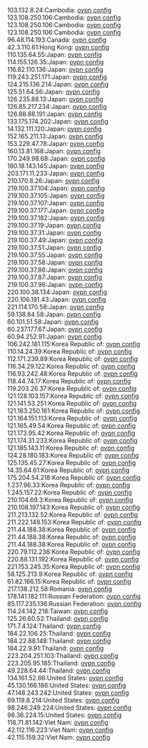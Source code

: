 103.132.8.24:Cambodia: [ovpn config](vpn/103_132_8_24.ovpn)  
123.108.250.106:Cambodia: [ovpn config](vpn/123_108_250_106.ovpn)  
123.108.250.106:Cambodia: [ovpn config](vpn/123_108_250_106.ovpn)  
123.108.250.106:Cambodia: [ovpn config](vpn/123_108_250_106.ovpn)  
96.48.114.193:Canada: [ovpn config](vpn/96_48_114_193.ovpn)  
42.3.110.61:Hong Kong: [ovpn config](vpn/42_3_110_61.ovpn)  
110.135.64.55:Japan: [ovpn config](vpn/110_135_64_55.ovpn)  
114.155.126.35:Japan: [ovpn config](vpn/114_155_126_35.ovpn)  
116.82.110.136:Japan: [ovpn config](vpn/116_82_110_136.ovpn)  
119.243.251.171:Japan: [ovpn config](vpn/119_243_251_171.ovpn)  
124.215.136.214:Japan: [ovpn config](vpn/124_215_136_214.ovpn)  
125.51.64.56:Japan: [ovpn config](vpn/125_51_64_56.ovpn)  
126.235.88.13:Japan: [ovpn config](vpn/126_235_88_13.ovpn)  
126.85.217.234:Japan: [ovpn config](vpn/126_85_217_234.ovpn)  
126.88.88.191:Japan: [ovpn config](vpn/126_88_88_191.ovpn)  
133.175.174.202:Japan: [ovpn config](vpn/133_175_174_202.ovpn)  
14.132.111.120:Japan: [ovpn config](vpn/14_132_111_120.ovpn)  
152.165.211.13:Japan: [ovpn config](vpn/152_165_211_13.ovpn)  
153.229.47.78:Japan: [ovpn config](vpn/153_229_47_78.ovpn)  
160.13.81.168:Japan: [ovpn config](vpn/160_13_81_168.ovpn)  
170.249.98.68:Japan: [ovpn config](vpn/170_249_98_68.ovpn)  
180.18.143.145:Japan: [ovpn config](vpn/180_18_143_145.ovpn)  
203.171.11.233:Japan: [ovpn config](vpn/203_171_11_233.ovpn)  
210.170.8.26:Japan: [ovpn config](vpn/210_170_8_26.ovpn)  
219.100.37.104:Japan: [ovpn config](vpn/219_100_37_104.ovpn)  
219.100.37.105:Japan: [ovpn config](vpn/219_100_37_105.ovpn)  
219.100.37.107:Japan: [ovpn config](vpn/219_100_37_107.ovpn)  
219.100.37.177:Japan: [ovpn config](vpn/219_100_37_177.ovpn)  
219.100.37.182:Japan: [ovpn config](vpn/219_100_37_182.ovpn)  
219.100.37.19:Japan: [ovpn config](vpn/219_100_37_19.ovpn)  
219.100.37.31:Japan: [ovpn config](vpn/219_100_37_31.ovpn)  
219.100.37.49:Japan: [ovpn config](vpn/219_100_37_49.ovpn)  
219.100.37.51:Japan: [ovpn config](vpn/219_100_37_51.ovpn)  
219.100.37.55:Japan: [ovpn config](vpn/219_100_37_55.ovpn)  
219.100.37.58:Japan: [ovpn config](vpn/219_100_37_58.ovpn)  
219.100.37.86:Japan: [ovpn config](vpn/219_100_37_86.ovpn)  
219.100.37.87:Japan: [ovpn config](vpn/219_100_37_87.ovpn)  
219.100.37.96:Japan: [ovpn config](vpn/219_100_37_96.ovpn)  
220.100.38.134:Japan: [ovpn config](vpn/220_100_38_134.ovpn)  
220.106.191.43:Japan: [ovpn config](vpn/220_106_191_43.ovpn)  
221.114.170.58:Japan: [ovpn config](vpn/221_114_170_58.ovpn)  
59.138.84.58:Japan: [ovpn config](vpn/59_138_84_58.ovpn)  
60.101.51.58:Japan: [ovpn config](vpn/60_101_51_58.ovpn)  
60.237.177.67:Japan: [ovpn config](vpn/60_237_177_67.ovpn)  
60.94.252.91:Japan: [ovpn config](vpn/60_94_252_91.ovpn)  
106.242.181.115:Korea Republic of: [ovpn config](vpn/106_242_181_115.ovpn)  
110.14.24.39:Korea Republic of: [ovpn config](vpn/110_14_24_39.ovpn)  
112.171.239.89:Korea Republic of: [ovpn config](vpn/112_171_239_89.ovpn)  
116.34.29.122:Korea Republic of: [ovpn config](vpn/116_34_29_122.ovpn)  
116.93.242.48:Korea Republic of: [ovpn config](vpn/116_93_242_48.ovpn)  
118.44.74.17:Korea Republic of: [ovpn config](vpn/118_44_74_17.ovpn)  
119.203.26.37:Korea Republic of: [ovpn config](vpn/119_203_26_37.ovpn)  
121.128.103.157:Korea Republic of: [ovpn config](vpn/121_128_103_157.ovpn)  
121.141.53.251:Korea Republic of: [ovpn config](vpn/121_141_53_251.ovpn)  
121.163.250.161:Korea Republic of: [ovpn config](vpn/121_163_250_161.ovpn)  
121.164.151.113:Korea Republic of: [ovpn config](vpn/121_164_151_113.ovpn)  
121.165.49.54:Korea Republic of: [ovpn config](vpn/121_165_49_54.ovpn)  
121.173.95.42:Korea Republic of: [ovpn config](vpn/121_173_95_42.ovpn)  
121.174.31.233:Korea Republic of: [ovpn config](vpn/121_174_31_233.ovpn)  
121.185.143.11:Korea Republic of: [ovpn config](vpn/121_185_143_11.ovpn)  
124.28.180.183:Korea Republic of: [ovpn config](vpn/124_28_180_183.ovpn)  
125.135.45.27:Korea Republic of: [ovpn config](vpn/125_135_45_27.ovpn)  
14.35.64.61:Korea Republic of: [ovpn config](vpn/14_35_64_61.ovpn)  
175.204.54.218:Korea Republic of: [ovpn config](vpn/175_204_54_218.ovpn)  
1.237.96.33:Korea Republic of: [ovpn config](vpn/1_237_96_33.ovpn)  
1.245.157.22:Korea Republic of: [ovpn config](vpn/1_245_157_22.ovpn)  
210.104.69.3:Korea Republic of: [ovpn config](vpn/210_104_69_3.ovpn)  
210.108.197.143:Korea Republic of: [ovpn config](vpn/210_108_197_143.ovpn)  
211.213.132.52:Korea Republic of: [ovpn config](vpn/211_213_132_52.ovpn)  
211.222.148.153:Korea Republic of: [ovpn config](vpn/211_222_148_153.ovpn)  
211.44.188.38:Korea Republic of: [ovpn config](vpn/211_44_188_38.ovpn)  
211.44.188.38:Korea Republic of: [ovpn config](vpn/211_44_188_38.ovpn)  
211.44.188.38:Korea Republic of: [ovpn config](vpn/211_44_188_38.ovpn)  
220.79.112.236:Korea Republic of: [ovpn config](vpn/220_79_112_236.ovpn)  
220.88.131.192:Korea Republic of: [ovpn config](vpn/220_88_131_192.ovpn)  
221.153.245.35:Korea Republic of: [ovpn config](vpn/221_153_245_35.ovpn)  
58.125.213.9:Korea Republic of: [ovpn config](vpn/58_125_213_9.ovpn)  
61.82.166.15:Korea Republic of: [ovpn config](vpn/61_82_166_15.ovpn)  
217.138.212.58:Romania: [ovpn config](vpn/217_138_212_58.ovpn)  
178.141.182.111:Russian Federation: [ovpn config](vpn/178_141_182_111.ovpn)  
85.117.235.136:Russian Federation: [ovpn config](vpn/85_117_235_136.ovpn)  
114.24.142.218:Taiwan: [ovpn config](vpn/114_24_142_218.ovpn)  
125.26.60.52:Thailand: [ovpn config](vpn/125_26_60_52.ovpn)  
171.7.4.124:Thailand: [ovpn config](vpn/171_7_4_124.ovpn)  
184.22.106.25:Thailand: [ovpn config](vpn/184_22_106_25.ovpn)  
184.22.88.148:Thailand: [ovpn config](vpn/184_22_88_148.ovpn)  
184.22.9.91:Thailand: [ovpn config](vpn/184_22_9_91.ovpn)  
223.204.251.103:Thailand: [ovpn config](vpn/223_204_251_103.ovpn)  
223.205.95.185:Thailand: [ovpn config](vpn/223_205_95_185.ovpn)  
49.228.64.44:Thailand: [ovpn config](vpn/49_228_64_44.ovpn)  
134.161.52.66:United States: [ovpn config](vpn/134_161_52_66.ovpn)  
45.130.166.186:United States: [ovpn config](vpn/45_130_166_186.ovpn)  
47.148.243.242:United States: [ovpn config](vpn/47_148_243_242.ovpn)  
69.119.8.214:United States: [ovpn config](vpn/69_119_8_214.ovpn)  
98.246.249.224:United States: [ovpn config](vpn/98_246_249_224.ovpn)  
98.36.224.15:United States: [ovpn config](vpn/98_36_224_15.ovpn)  
118.71.81.142:Viet Nam: [ovpn config](vpn/118_71_81_142.ovpn)  
42.112.116.223:Viet Nam: [ovpn config](vpn/42_112_116_223.ovpn)  
42.115.159.32:Viet Nam: [ovpn config](vpn/42_115_159_32.ovpn)  
